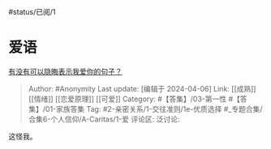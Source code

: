 #status/已阅/1

# 爱语

[有没有可以隐晦表示我爱你的句子？](https://www.zhihu.com/question/406378364/answer/1617786853)

> Author: #Anonymity
> Last update: [编辑于 2024-04-06]
> Link: [[成熟]] [[情绪]] [[恋爱原理]] [[可爱]]
> Category: #【答集】/03-第一性 #【答集】/01-家族答集
> Tag: #2-亲密关系/1-交往准则/1e-优质选择 #_专题合集/合集6-个人信仰/A-Caritas/1-爱
> 评论区:
> 泛讨论:

这怪我。
